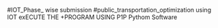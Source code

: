 #IOT_Phase_ wise submission
#public_transportation_optimization using IOT
exECUTE THE +PROGRAM USING P1P Pythom Software
